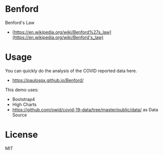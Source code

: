 # Benford
Benford's Law 

- [https://en.wikipedia.org/wiki/Benford%27s_law](https://en.wikipedia.org/wiki/Benford's_law)

# Usage 

You can quickly do the analysis of the COVID reported data here.

- https://paulospx.github.io/Benford/

This demo uses:

- Bootstrap4
- High Charts
- https://github.com/owid/covid-19-data/tree/master/public/data/ as Data Source

# License

MIT



